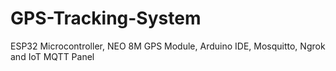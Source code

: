 # GPS-Tracking-System
ESP32 Microcontroller, NEO 8M GPS Module, Arduino IDE, Mosquitto, Ngrok and IoT  MQTT Panel 
